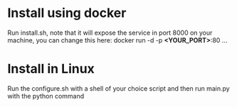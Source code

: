 # Install using docker
Run install.sh, note that it will expose the service in port 8000 on your machine, you can change this here: docker run -d -p **<YOUR_PORT>**:80 ... 

# Install in Linux
Run the configure.sh with a shell of your choice script and then run main.py with the python command